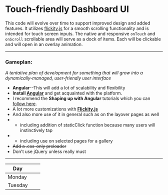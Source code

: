 Touch-friendly Dashboard UI
===========================

This code will evolve over time to support improved design and added features. It utilizes [flickity.js](https://github.com/metafizzy/flickity) for a smooth scrolling functionality and is intended for touch screen inputs. The native and responsive ``` onTouch ``` and ``` onScroll ``` scrollable area will serve as a dock of items. Each will be clickable and will open in an overlay animation. 

---

### Gameplan:

_A tentative plan of development for something that will grow into a dynamically-managed, user-friendly user interface_

- **Angular**--This will add a lot of scalability and flexibility
 - **Install [Angular](https://angularjs.org)** and get acquainted with the platform.
 - I recommend the **Shaping up with Angular** tutorials which you can [follow here](http://campus.codeschool.com/courses/shaping-up-with-angular-js).
- A lot more customizations with **[Flickity.js](https://github.com/metafizzy/flickity)**
 - And also more use of it in general such as on the layover pages as well
 - * including addition of staticClick function because many users will instinctively tap
 - * including use on selected pages for a gallery
- ~~Add a .css-only preloader~~
- Don't use jQuery unless really must

---

| Day     |         |   |
| --------|---------|---|
| Monday  |         |   |
| Tuesday |         |   |